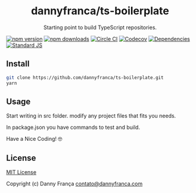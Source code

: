 <h1 align="center">dannyfranca/ts-boilerplate</h1>
<p align="center">Starting point to build TypeScript repositories.</p>
<p align="center">

[![npm version][npm-version-src]][npm-version-href]
[![npm downloads][npm-downloads-src]][npm-downloads-href]
[![Circle CI][circle-ci-src]][circle-ci-href]
[![Codecov][codecov-src]][codecov-href]
[![Dependencies][david-dm-src]][david-dm-href]
[![Standard JS][standard-js-src]][standard-js-href]

</p>

## Install

```bash
git clone https://github.com/dannyfranca/ts-boilerplate.git
yarn
```

## Usage

Start writing in src folder. modify any project files that fits you needs.

In package.json you have commands to test and build.

Have a Nice Coding! 🤓

## License

[MIT License](./LICENSE)

Copyright (c) Danny França <contato@dannyfranca.com>

<!-- Badges -->
[npm-version-src]: https://img.shields.io/npm/dt/@dannyfranca/ts-boilerplate.svg?style=flat-square
[npm-version-href]: https://npmjs.com/package/@dannyfranca/ts-boilerplate

[npm-downloads-src]: https://img.shields.io/npm/v/@dannyfranca/ts-boilerplate/latest.svg?style=flat-square
[npm-downloads-href]: https://npmjs.com/package/@dannyfranca/ts-boilerplate

[circle-ci-src]: https://img.shields.io/circleci/project/github/dannyfranca/ts-boilerplate.svg?style=flat-square
[circle-ci-href]: https://circleci.com/gh/dannyfranca/ts-boilerplate

[codecov-src]: https://img.shields.io/codecov/c/github/dannyfranca/ts-boilerplate.svg?style=flat-square
[codecov-href]: https://codecov.io/gh/dannyfranca/ts-boilerplate

[david-dm-src]: https://david-dm.org/dannyfranca/ts-boilerplate/status.svg?style=flat-square
[david-dm-href]: https://david-dm.org/dannyfranca/ts-boilerplate

[standard-js-src]: https://img.shields.io/badge/code_style-standard-brightgreen.svg?style=flat-square
[standard-js-href]: https://standardjs.com
